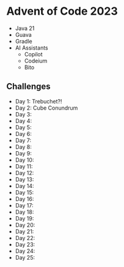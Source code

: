 # Advent of Code 2023

- Java 21
- Guava
- Gradle
- AI Assistants
  - Copilot
  - Codeium
  - Bito

## Challenges

- Day 1: Trebuchet?!
- Day 2: Cube Conundrum
- Day 3:  
- Day 4:  
- Day 5:  
- Day 6:  
- Day 7:  
- Day 8:  
- Day 9:  
- Day 10: 
- Day 11: 
- Day 12: 
- Day 13: 
- Day 14: 
- Day 15: 
- Day 16: 
- Day 17: 
- Day 18: 
- Day 19: 
- Day 20: 
- Day 21: 
- Day 22: 
- Day 23: 
- Day 24: 
- Day 25: 